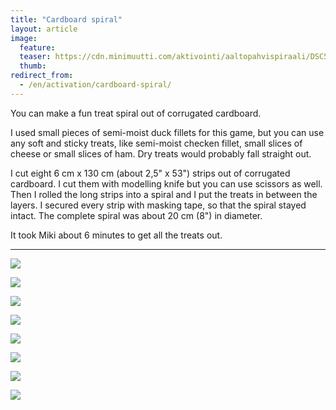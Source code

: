 ```yaml
---
title: "Cardboard spiral"
layout: article
image:
  feature:
  teaser: https://cdn.minimuutti.com/aktivointi/aaltopahvispiraali/DSC53683-245px.jpg
  thumb:
redirect_from:
  - /en/activation/cardboard-spiral/
---
```


You can make a fun treat spiral out of corrugated cardboard.

I used small pieces of semi-moist duck fillets for this game, but you can use any soft and sticky treats, like semi-moist checken fillet, small slices of cheese or small slices of ham. Dry treats would probably fall straight out.

I cut eight 6 cm x 130 cm (about 2,5" x 53") strips out of corrugated cardboard. I cut them with modelling knife but you can use scissors as well. Then I rolled the long strips into a spiral and I put the treats in between the layers. I secured every strip with masking tape, so that the spiral stayed intact. The complete spiral was about 20 cm (8") in diameter.

It took Miki about 6 minutes to get all the treats out.

---

![](https://cdn.minimuutti.com/aktivointi/aaltopahvispiraali/DSC53679-800px.jpg)

![](https://cdn.minimuutti.com/aktivointi/aaltopahvispiraali/DSC53683-800px.jpg)

![](https://cdn.minimuutti.com/aktivointi/aaltopahvispiraali/DSC53727-800px.jpg)

![](https://cdn.minimuutti.com/aktivointi/aaltopahvispiraali/DSC53702-800px.jpg)

![](https://cdn.minimuutti.com/aktivointi/aaltopahvispiraali/DSC53764-800px.jpg)

![](https://cdn.minimuutti.com/aktivointi/aaltopahvispiraali/DSC53866-800px.jpg)

![](https://cdn.minimuutti.com/aktivointi/aaltopahvispiraali/DSC53877-800px.jpg)

![](https://cdn.minimuutti.com/aktivointi/aaltopahvispiraali/DSC53839-800px.jpg)
